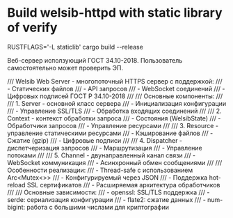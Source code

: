 # Build welsib-httpd with static library of verify
RUSTFLAGS='-L staticlib' cargo build --release

 
Веб-сервер исползующий ГОСТ 34.10-2018.
Пользователь самостоятельно может проверить ЭП.

/// Welsib Web Server - многопоточный HTTPS сервер с поддержкой:
/// - Статических файлов
/// - API запросов
/// - WebSocket соединений
/// - Цифровых подписей ГОСТ Р 34.10-2018
///
/// Основные компоненты:
/// 
/// 1. Server - основной класс сервера
///    - Инициализация конфигурации
///    - Управление SSL/TLS
///    - Обработка входящих соединений
///
/// 2. Context - контекст обработки запроса
///    - Состояния (WelsibState)
///    - Обработчики запросов
///    - Управление ресурсами
///
/// 3. Resource - управление статическими ресурсами
///    - Кэширование файлов
///    - Сжатие (gzip)
///    - Цифровые подписи
///
/// 4. Dispatcher - диспетчеризация запросов
///    - Маршрутизация
///    - Управление потоками
///
/// 5. Channel - двунаправленный канал связи
///    - WebSocket коммуникация
///    - Асинхронный обмен сообщениями
///
/// Особенности реализации:
/// - Thread-safe с использованием Arc<Mutex<>>
/// - Конфигурируемый через JSON
/// - Поддержка hot-reload SSL сертификатов
/// - Расширяемая архитектура обработчиков
///
/// Основные зависимости:
/// - openssl: SSL/TLS поддержка
/// - serde: сериализация конфигурации
/// - flate2: сжатие данных
/// - num-bigint: работа с большими числами для криптографии



